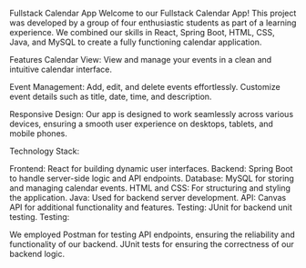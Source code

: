Fullstack Calendar App
Welcome to our Fullstack Calendar App! This project was developed by a group of four enthusiastic students as part of a learning experience. We combined our skills in React, Spring Boot, HTML, CSS, Java, and MySQL to create a fully functioning calendar application.

Features
Calendar View: View and manage your events in a clean and intuitive calendar interface.

Event Management: Add, edit, and delete events effortlessly. Customize event details such as title, date, time, and description.

Responsive Design: Our app is designed to work seamlessly across various devices, ensuring a smooth user experience on desktops, tablets, and mobile phones.

Technology Stack:

Frontend: React for building dynamic user interfaces.
Backend: Spring Boot to handle server-side logic and API endpoints.
Database: MySQL for storing and managing calendar events.
HTML and CSS: For structuring and styling the application.
Java: Used for backend server development.
API: Canvas API for additional functionality and features.
Testing: JUnit for backend unit testing.
Testing:

We employed Postman for testing API endpoints, ensuring the reliability and functionality of our backend.
JUnit tests for ensuring the correctness of our backend logic.
